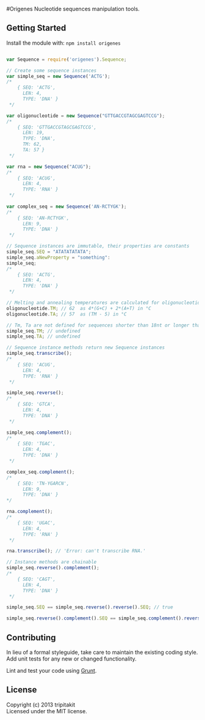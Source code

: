 #Origenes
Nucleotide sequences manipulation tools.

## Getting Started
Install the module with: `npm install origenes`

```javascript

var Sequence = require('origenes').Sequence;

// Create some sequence instances
var simple_seq = new Sequence('ACTG');
/*
	{ SEQ: 'ACTG', 
	  LEN: 4,
	  TYPE: 'DNA' }
 */

var oligonucleotide = new Sequence("GTTGACCGTAGCGAGTCCG");
/*
	{ SEQ: 'GTTGACCGTAGCGAGTCCG',
	  LEN: 19,
	  TYPE: 'DNA',
	  TM: 62,
	  TA: 57 }
 */

var rna = new Sequence("ACUG");
/*
	{ SEQ: 'ACUG', 
	  LEN: 4,
	  TYPE: 'RNA' }
 */
 
var complex_seq = new Sequence('AN-RCTYGK');
/*
	{ SEQ: 'AN-RCTYGK',
	  LEN: 9,
	  TYPE: 'DNA' }
 */

// Sequence instances are immutable, their properties are constants
simple_seq.SEQ = "ATATATATATA";
simple_seq.aNewProperty = "something":
simple_seq; 
/*
	{ SEQ: 'ACTG', 
	  LEN: 4,
	  TYPE: 'DNA' }
 */

// Melting and annealing temperatures are calculated for oligonucleotides [18..25nt]
oligonucleotide.TM; // 62  as 4*(G+C) + 2*(A+T) in °C
oligonucleotide.TA; // 57  as (TM - 5) in °C

// Tm, Ta are not defined for sequences shorter than 18nt or longer than 25nt
simple_seq.TM; // undefined
simple_seq.TA; // undefined

// Sequence instance methods return new Sequence instances
simple_seq.transcribe();
/*
	{ SEQ: 'ACUG', 
	  LEN: 4,
	  TYPE: 'RNA' }
 */

simple_seq.reverse();
/*
	{ SEQ: 'GTCA', 
	  LEN: 4,
	  TYPE: 'DNA' }
 */

simple_seq.complement(); 
/*
	{ SEQ: 'TGAC', 
	  LEN: 4,
	  TYPE: 'DNA' }
 */

complex_seq.complement(); 
/* 
	{ SEQ: 'TN-YGARCN',
	  LEN: 9,
	  TYPE: 'DNA' }
*/ 

rna.complement(); 
/*
	{ SEQ: 'UGAC', 
	  LEN: 4,
	  TYPE: 'RNA' }
 */

rna.transcribe(); // 'Error: can't transcribe RNA.'

// Instance methods are chainable
simple_seq.reverse().complement(); 
/*
	{ SEQ: 'CAGT', 
	  LEN: 4,
	  TYPE: 'DNA' }
 */

simple_seq.SEQ == simple_seq.reverse().reverse().SEQ; // true

simple_seq.reverse().complement().SEQ == simple_seq.complement().reverse().SEQ; // true

```

## Contributing
In lieu of a formal styleguide, take care to maintain the existing coding style. Add unit tests for any new or changed functionality.

Lint and test your code using [Grunt](http://gruntjs.com/).


## License
Copyright (c) 2013 tripitakit  
Licensed under the MIT license.

